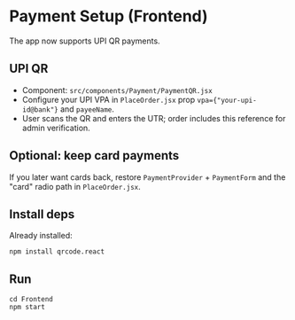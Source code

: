 # Payment Setup (Frontend)

The app now supports UPI QR payments.

## UPI QR

- Component: `src/components/Payment/PaymentQR.jsx`
- Configure your UPI VPA in `PlaceOrder.jsx` prop `vpa={"your-upi-id@bank"}` and `payeeName`.
- User scans the QR and enters the UTR; order includes this reference for admin verification.

## Optional: keep card payments

If you later want cards back, restore `PaymentProvider` + `PaymentForm` and the "card" radio path in `PlaceOrder.jsx`.

## Install deps

Already installed:

```
npm install qrcode.react
```

## Run

```
cd Frontend
npm start
```
